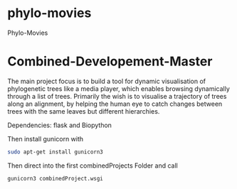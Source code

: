 # phylo-movies
Phylo-Movies

# Combined-Developement-Master

The main project focus is to build a tool for dynamic visualisation of phylogenetic trees like a media player, which enables browsing dynamically through a list of trees. Primarily the wish is to visualise a trajectory of trees along an alignment, by helping the human eye to catch changes between trees with the same leaves but different hierarchies.

Dependencies: flask and Biopython 

Then install gunicorn with

```bash
sudo apt-get install gunicorn3
```

Then direct into the first combinedProjects Folder and call

```bash
gunicorn3 combinedProject.wsgi
```
